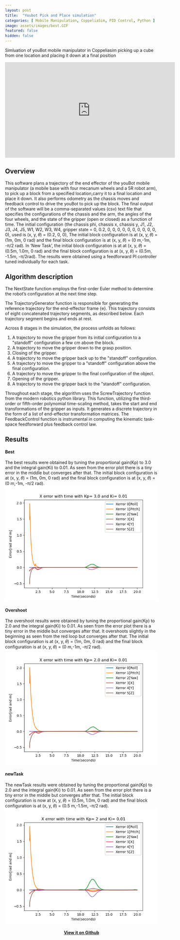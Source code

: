```yaml
---
layout: post
title:  "Youbot Pick and Place simulation"
categories: [ Mobile Manipulation, CoppeliaSim, PID Control, Python ]
image: assets/images/best.GIF
featured: false
hidden: false
---
```


Simluation of  youBot mobile manipulator in Coppeliasim picking up a cube from one location and placing it down at a final position

<div align="center"><iframe width="560" height="315" src="https://www.youtube.com/embed/chrKG_HIOXA" title="YouTube video player" frameborder="0" allow="accelerometer; autoplay; clipboard-write; encrypted-media; gyroscope; picture-in-picture" allowfullscreen></iframe></div>

## Overview
This software plans a trajectory of the end effector of the youBot mobile manipulator (a mobile base with four mecanum wheels and a 5R robot arm), to pick up a block from a specified location,carry it to a final location and place it down. It also performs odometry as the chassis moves and feedback control to drive the youBot to pick up the block. The final output of the software will be a comma-separated values (csv) text file that specifies the configurations of the chassis and the arm, the angles of the four wheels, and the state of the gripper (open or closed) as a function of time. The initial configuration (the chassis phi, chassis x, chassis y, J1, J2, J3, J4, J5, W1, W2, W3, W4, gripper state = 0, 0.2, 0, 0, 0, 0, 0, 0, 0, 0, 0, 0, 0), used is (x, y, 𝜃) = (0.2, 0, 0), The initial block configuration is at (x, y, 𝜃) = (1m, 0m, 0 rad) and the final block configuration is at (x, y, 𝜃) = (0 m,-1m, -π/2 rad). In ‘New Task’, the initial block configuration is at at (x, y, 𝜃) = (0.5m, 1.0m, 0 rad) and the final block configuration is at (x, y, 𝜃) = (0.5m, -1.5m, -π/2rad). The results were obtained using a feedforward PI controller tuned individually for each task.


## Algorithm description
The NextState function employs the first-order Euler method to determine the robot’s configuration at the next
time step.

The TrajectoryGenerator function is responsible for generating the reference trajectory for the end-effector frame {e}. This trajectory consists of eight concatenated trajectory segments, as described below. Each trajectory segment begins and ends 
at rest.

Across 8 stages in the simulation, the process unfolds as
follows:
1. A trajectory to move the gripper from its initial configuration to a "standoff" configuration a few cm
above the block.
2. A trajectory to move the gripper down to the grasp position.
3. Closing of the gripper.
4. A trajectory to move the gripper back up to the "standoff" configuration.
5. A trajectory to move the gripper to a "standoff" configuration above the final configuration.
6. A trajectory to move the gripper to the final configuration of the object.
7. Opening of the gripper.
8. A trajectory to move the gripper back to the "standoff" configuration.

Throughout each stage, the algorithm uses the ScrewTrajectory function from the modern robotics python library. This function, utilizing the third-order or fifth-order polynomial time-scaling method, takes the start and end transformations of the gripper as inputs. It generates a discrete trajectory in the form of a list of end-effector transformation matrices.
The FeedbackControl function is instrumental in computing the kinematic task-space feedforward plus feedback control law.


## Results
<div align="left"><h4> Best </h4></div>
The best results were obtained by tuning the proportional gain(Kp) to 3.0 and the integral gain(Ki) to 0.01. As seen from the error plot there is a tiny error in the middle but converges after that. The initial block configuration is at (x, y, 𝜃) = (1m, 0m, 0 rad) and the final block configuration is at (x, y, 𝜃) = (0 m,-1m, -π/2 rad). 

<div align="center"><img src="https://raw.githubusercontent.com/roy2909/roy2909.github.io/70ef4d72319e78af4889d3be62dcb52665a20acb/assets/images/best.png" alt="car_setup" width="600"/></div>

<div align="left"><h4> Overshoot </h4></div>
The overshoot results were obtained by tuning the proportional gain(Kp) to 2.0 and the integral gain(Ki) to 0.01. As seen from the error plot there is a tiny error in the middle but converges after that. It overshoots slightly in the beginning as seen from the red loop but converges after that. The initial block configuration is at (x, y, 𝜃) = (1m, 0m, 0 rad) and the final block configuration is at (x, y, 𝜃) = (0 m,-1m, -π/2 rad).

<div align="center"><img src="https://raw.githubusercontent.com/roy2909/roy2909.github.io/70ef4d72319e78af4889d3be62dcb52665a20acb/assets/images/overshoot.png" alt="car_setup" width="600"/></div>

<div align="left"><h4> newTask </h4></div>
The newTask results were obtained by tuning the proportional gain(Kp) to 2.0 and the integral gain(Ki) to 0.01. As seen from the error plot there is a tiny error in the middle but converges after that. The initial block configuration is now at (x, y, 𝜃) = (0.5m, 1.0m, 0 rad) and the final block configuration is at (x, y, 𝜃) = (0.5 m,-1.5m, -π/2 rad).

<div align="center"><img src="https://raw.githubusercontent.com/roy2909/roy2909.github.io/70ef4d72319e78af4889d3be62dcb52665a20acb/assets/images/newTask.png" alt="car_setup" width="600"/></div>


<div align="center"><h4> <a href="https://github.com/roy2909/KukaYouBot/tree/main">View it on Github</a></h4></div>